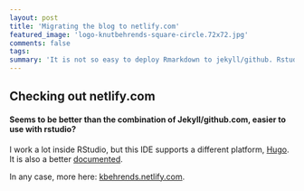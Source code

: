 ```yaml
---
layout: post
title: 'Migrating the blog to netlify.com'
featured_image: 'logo-knutbehrends-square-circle.72x72.jpg'
comments: false
tags:
summary: 'It is not so easy to deploy Rmarkdown to jekyll/github. Rstudio/Netlify offers a better workflow'
---
```


## Checking out netlify.com

#### Seems to be better than the combination of Jekyll/github.com, easier to use with rstudio?

I work a lot inside RStudio, but this IDE supports a different platform,
<a href="https://gohugo.io/"> Hugo</a>. It is also a better
<a href="https://https://bookdown.org/yihui/blogdown/">documented</a>.

In any case, more here: [kbehrends.netlify.com](https://kbehrends.netlify.com).
